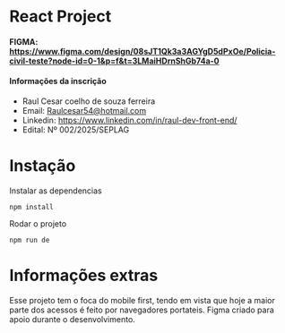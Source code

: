 # React Project
#### FIGMA: https://www.figma.com/design/08sJT1Qk3a3AGYgD5dPxOe/Policia-civil-teste?node-id=0-1&p=f&t=3LMaiHDrnShGb74a-0
#### Informações da inscrição
- Raul Cesar coelho de souza ferreira
- Email: Raulcesar54@hotmail.com
- Linkedin: https://www.linkedin.com/in/raul-dev-front-end/ 
- Edital: Nº 002/2025/SEPLAG


# Instação
Instalar as dependencias

`` npm install ``

Rodar o projeto

`` npm run de ``

# Informações extras
Esse projeto tem o foca do mobile first, tendo em vista que hoje a maior parte dos acessos é feito por navegadores portateis.
Figma criado para apoio durante o desenvolvimento.
